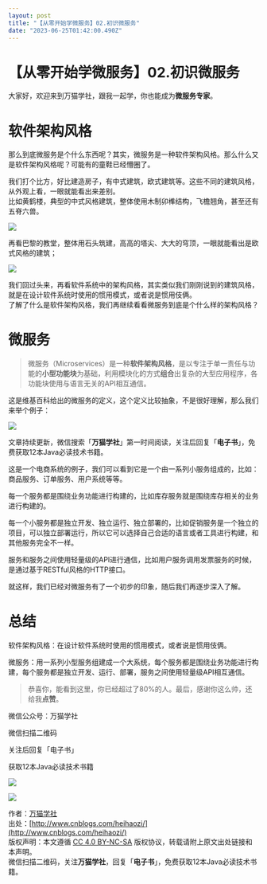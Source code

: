 ```yaml
---
layout: post
title: "【从零开始学微服务】02.初识微服务"
date: "2023-06-25T01:42:00.490Z"
---
```

【从零开始学微服务】02.初识微服务
==================

大家好，欢迎来到万猫学社，跟我一起学，你也能成为**微服务专家**。

软件架构风格
======

那么到底微服务是个什么东西呢？其实，微服务是一种软件架构风格。那么什么又是软件架构风格呢？可能有的童鞋已经懵圈了。

我们打个比方，好比建造房子，有中式建筑，欧式建筑等。这些不同的建筑风格，从外观上看，一眼就能看出来差别。  
比如黄鹤楼，典型的中式风格建筑，整体使用木制卯榫结构，飞檐翘角，甚至还有五脊六兽。

![](https://img-blog.csdnimg.cn/3e03227a517942e29f177837b62c08f9.png#pic_center)

再看巴黎的教堂，整体用石头筑建，高高的塔尖、大大的穹顶，一眼就能看出是欧式风格的建筑；

![](https://img-blog.csdnimg.cn/a2d594d280134747bf31042bd4a0e318.png#pic_center)

我们回过头来，再看软件系统中的架构风格，其实类似我们刚刚说到的建筑风格，就是在设计软件系统时使用的惯用模式，或者说是惯用伎俩。  
了解了什么是软件架构风格，我们再继续看看微服务到底是个什么样的架构风格？

微服务
===

> 微服务（Microservices）是一种**软件架构风格**，是以专注于单一责任与功能的**小型功能块**为基础，利用模块化的方式**组合**出复杂的大型应用程序，各功能块使用与语言无关的API相互通信。

这是维基百科给出的微服务的定义，这个定义比较抽象，不是很好理解，那么我们来举个例子：

![](https://img-blog.csdnimg.cn/2038b2167e10475792801e1dc2fef071.png#pic_center)

文章持续更新，微信搜索「**万猫学社**」第一时间阅读，关注后回复「**电子书**」，免费获取12本Java必读技术书籍。

这是一个电商系统的例子，我们可以看到它是一个由一系列小服务组成的，比如：商品服务、订单服务、用户系统等等。

每一个服务都是围绕业务功能进行构建的，比如库存服务就是围绕库存相关的业务进行构建的。

每一个小服务都是独立开发、独立运行、独立部署的，比如促销服务是一个独立的项目，可以独立部署运行，所以它可以选择自己合适的语言或者工具进行构建，和其他服务完全不一样。

服务和服务之间使用轻量级的API进行通信，比如用户服务调用发票服务的时候，是通过基于RESTful风格的HTTP接口。

就这样，我们已经对微服务有了一个初步的印象，随后我们再逐步深入了解。

总结
==

软件架构风格：在设计软件系统时使用的惯用模式，或者说是惯用伎俩。

微服务：用一系列小型服务组建成一个大系统，每个服务都是围绕业务功能进行构建，每个服务都是独立开发、运行、部署，服务之间使用轻量级API相互通信。

> 恭喜你，能看到这里，你已经超过了80%的人。最后，感谢你这么帅，还给我**点赞**。

微信公众号：万猫学社

微信扫描二维码

关注后回复「电子书」

获取12本Java必读技术书籍

![](https://images.cnblogs.com/cnblogs_com/heihaozi/1575453/o_onemore.jpg)

![](https://images.cnblogs.com/cnblogs_com/heihaozi/1575453/o_onemore.jpg)

作者：[万猫学社](http://www.cnblogs.com/heihaozi/)  
出处：[http://www.cnblogs.com/heihaozi/](http://www.cnblogs.com/heihaozi/)  
版权声明：本文遵循 [CC 4.0 BY-NC-SA](http://creativecommons.org/licenses/by-nc-sa/4.0/) 版权协议，转载请附上原文出处链接和本声明。  
微信扫描二维码，关注**万猫学社**，回复「**电子书**」，免费获取12本Java必读技术书籍。